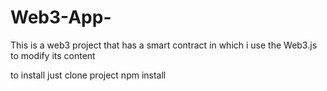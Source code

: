 # Web3-App-
This is a web3 project that has a smart contract in which i use the Web3.js to modify its content 

to install just clone project
npm install
